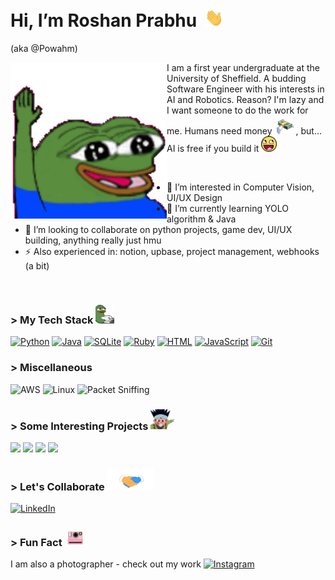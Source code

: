 # Hi, I’m Roshan Prabhu &nbsp;<img src="Assests/Hi.gif" width="30px"> 
 (aka @Powahm)

<img align="left" alt = "hello" src="Assests/hello.gif" width="250" style= "margin-right: 150; height: 275; width: 250;"/> 
<p>
I am a first year undergraduate at the University of Sheffield. A budding Software Engineer with his interests in AI and Robotics. Reason? I'm lazy and I want someone to do the work for me. Humans need money <img src="Assests/money-cash.gif" width="30" style="margin:-7 0"> , but... AI is free if you build it <img src="Assests/emoji-smiley.gif" width="25" style="margin:-7 0">
</p>

<br>

- 👀 I’m interested in Computer Vision, UI/UX Design  
- 🌱 I’m currently learning YOLO algorithm & Java
- 💞️ I’m looking to collaborate on python projects, game dev, UI/UX building, anything really just hmu
- ⚡ Also experienced in: notion, upbase, project management, webhooks (a bit)

<br>

### > My Tech Stack <img src="Assests/chatting.gif" width="30" style="margin:-7 0"> 

[![Python](https://img.shields.io/badge/Python-3776AB?logo=python&logoColor=fff)](#)
[![Java](https://img.shields.io/badge/Java-%23ED8B00.svg?logo=openjdk&logoColor=white)](#)
[![SQLite](https://img.shields.io/badge/SQLite-%2307405e.svg?logo=sqlite&logoColor=white)](#)
[![Ruby](https://img.shields.io/badge/Ruby-%23CC342D.svg?&logo=ruby&logoColor=white)](#)
[![HTML](https://img.shields.io/badge/HTML-%23E34F26.svg?logo=html5&logoColor=white)](#)
[![JavaScript](https://img.shields.io/badge/JavaScript-F7DF1E?logo=javascript&logoColor=000)](#)
[![Git](https://img.shields.io/badge/Git-F05032?logo=git&logoColor=fff)](#)



### > Miscellaneous

![AWS](https://img.shields.io/badge/-IBM%20MQ-000?&logo=Amazon-AWS&logoColor=F90)
![Linux](https://img.shields.io/badge/-Linux-000?&logo=Linux)
![Packet Sniffing](https://img.shields.io/badge/-🗂%20Packet%20Sniffing%20-000)


### > Some Interesting Projects <img src="Assests/woah-look-at-that-look.gif" width="40" style="margin:-7 0"> 

[![](https://img.shields.io/badge/-🧬%20My%20Website-000)](#)
[![](https://img.shields.io/badge/-📝%20Monte%20Carlo%20Sims-000)](https://github.com/Powahm/PI-Estimation-using-MC)
[![](https://img.shields.io/badge/-♟️%20Knights%20Tour%20DFS-000)](https://github.com/Powahm/Knights_Tour_DFS)
[![](https://img.shields.io/badge/-🎮%20FPSP%20Unity%20Game-000)](https://powahmello.itch.io/fpsp)

### > Let's Collaborate <img src="Assests/Handshake.gif" width="75" style="margin:-8 0"> 
[![LinkedIn](https://custom-icon-badges.demolab.com/badge/LinkedIn-0A66C2?logo=linkedin-white&logoColor=fff)](https://www.linkedin.com/in/roshan-prabhu-29587a2b4/)

### > Fun Fact <img src="Assests/camera.gif" width="30" style="margin:-7 0"> 
I am also a photographer - check out my work 
[![Instagram](https://img.shields.io/badge/Instagram-%23E4405F.svg?logo=Instagram&logoColor=white)]([#](https://www.instagram.com/_powah_/))



